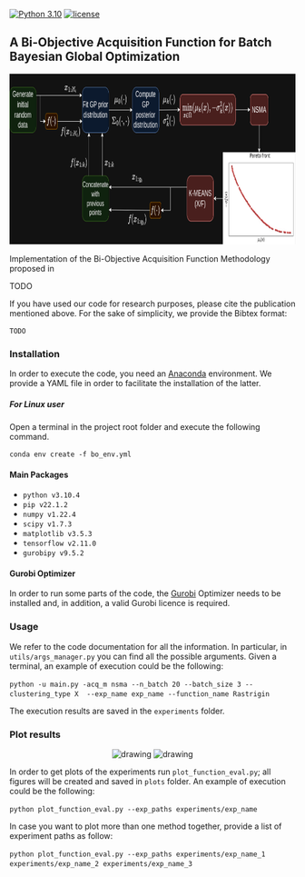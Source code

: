 [![Python 3.10](https://img.shields.io/badge/python-3.10-blue.svg)](https://www.python.org/downloads/release/python-3106/)
[![license](https://img.shields.io/badge/license-apache_2.0-orange.svg)](https://opensource.org/licenses/Apache-2.0)

## A Bi-Objective Acquisition Function for Batch Bayesian Global Optimization

<p align="center">
  <img height="300" src="readme_img/BiOBO_flow_dark.png">
</p>

Implementation of the Bi-Objective Acquisition Function Methodology proposed in

TODO

If you have used our code for research purposes, please cite the publication mentioned above.
For the sake of simplicity, we provide the Bibtex format:

```
TODO
```

### Installation

In order to execute the code, you need an [Anaconda](https://www.anaconda.com/) environment. We provide a YAML file in order to facilitate the installation of the latter.

##### For Linux user

Open a terminal in the project root folder and execute the following command.

```
conda env create -f bo_env.yml
```

#### Main Packages

* ```python v3.10.4```
* ```pip v22.1.2```
* ```numpy v1.22.4```
* ```scipy v1.7.3```
* ```matplotlib v3.5.3```
* ```tensorflow v2.11.0```
* ```gurobipy v9.5.2```

#### Gurobi Optimizer

In order to run some parts of the code, the [Gurobi](https://www.gurobi.com/) Optimizer needs to be installed and, in addition, a valid Gurobi licence is required. 

### Usage

We refer to the code documentation for all the information. In particular, in ```utils/args_manager.py``` you can find all the possible arguments.
Given a terminal, an example of execution could be the following:

```python -u main.py -acq_m nsma --n_batch 20 --batch_size 3 --clustering_type X  --exp_name exp_name --function_name Rastrigin```

The execution results are saved in the ```experiments``` folder. 

### Plot results

<p align="center">
<img src="readme_img/Rosenbrock_50_plot.png" alt="drawing" height="350"/>
<img src="readme_img/Levy_10_plot.png" alt="drawing" height="350"/>
</p>

In order to get plots of the experiments run ```plot_function_eval.py```; all figures will be created and saved in ```plots``` folder. An example of execution could be the following:

```python plot_function_eval.py --exp_paths experiments/exp_name```

In case you want to plot more than one method together, provide a list of experiment paths as follow:

```python plot_function_eval.py --exp_paths experiments/exp_name_1 experiments/exp_name_2 experiments/exp_name_3```
